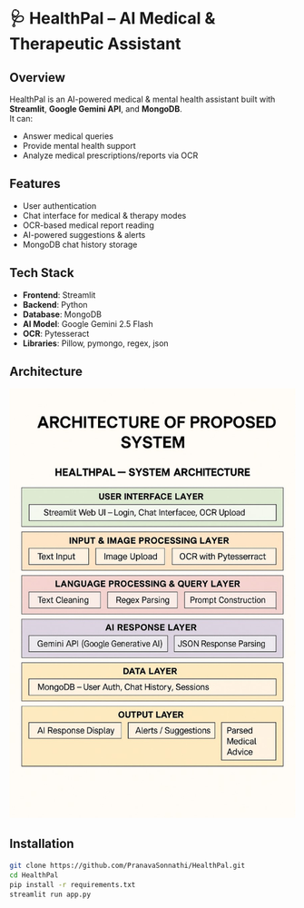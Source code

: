 # 🩺 HealthPal – AI Medical & Therapeutic Assistant

## Overview
HealthPal is an AI-powered medical & mental health assistant built with **Streamlit**, **Google Gemini API**, and **MongoDB**.  
It can:
- Answer medical queries
- Provide mental health support
- Analyze medical prescriptions/reports via OCR

## Features
- User authentication
- Chat interface for medical & therapy modes
- OCR-based medical report reading
- AI-powered suggestions & alerts
- MongoDB chat history storage

## Tech Stack
- **Frontend**: Streamlit
- **Backend**: Python
- **Database**: MongoDB
- **AI Model**: Google Gemini 2.5 Flash
- **OCR**: Pytesseract
- **Libraries**: Pillow, pymongo, regex, json

## Architecture
![Architecture Diagram](assets/architecture.png)

## Installation
```bash
git clone https://github.com/PranavaSonnathi/HealthPal.git
cd HealthPal
pip install -r requirements.txt
streamlit run app.py